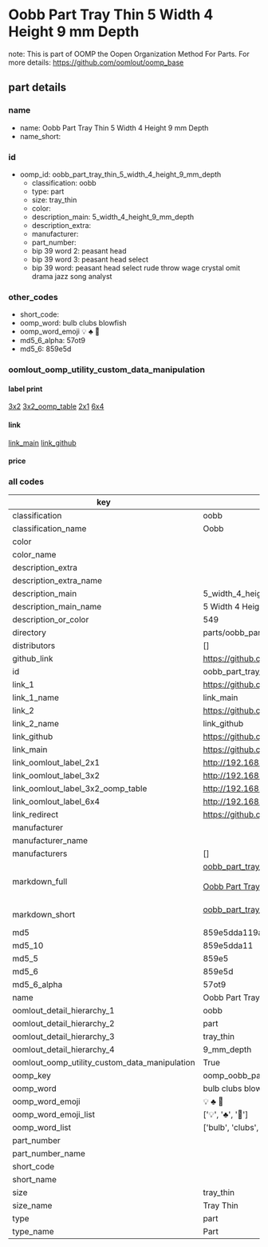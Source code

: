 # Oobb Part Tray Thin 5 Width 4 Height 9 mm Depth  

note: This is part of OOMP the Oopen Organization Method For Parts. For more details: https://github.com/oomlout/oomp_base

##  part details
  







### name
* name: Oobb Part Tray Thin 5 Width 4 Height 9 mm Depth
* name_short: 
### id
* oomp_id: oobb_part_tray_thin_5_width_4_height_9_mm_depth
  * classification: oobb
  * type: part
  * size: tray_thin
  * color: 
  * description_main: 5_width_4_height_9_mm_depth
  * description_extra: 
  * manufacturer: 
  * part_number: 
  * bip 39 word 2: peasant head
  * bip 39 word 3: peasant head select
  * bip 39 word: peasant head select rude throw wage crystal omit drama jazz song analyst

### other_codes
* short_code: 
* oomp_word: bulb clubs blowfish
* oomp_word_emoji :bulb: :clubs: :blowfish:
* md5_6_alpha: 57ot9
* md5_6: 859e5d






### oomlout_oomp_utility_custom_data_manipulation
#### label print
[3x2](http://192.168.1.245:1112/?label=oomp%2057ot9)
[3x2_oomp_table](http://192.168.1.108:1112/?label=oomp%2057ot9)
[2x1](http://192.168.1.242:1112/?label=oomp%2057ot9)
[6x4](http://192.168.1.55:1112/?label=oomp%2057ot9)    

#### link

[link_main](https://github.com/oomlout/oomlout_oomp_version_1_messy/tree/main/parts/oobb_part_tray_thin_5_width_4_height_9_mm_depth) [link_github](https://github.com/oomlout/oomlout_oomp_version_1_messy/tree/main/parts/oobb_part_tray_thin_5_width_4_height_9_mm_depth)                             

#### price







### all codes 
| key | value |  
| --- | --- |  
| classification | oobb |  
| classification_name | Oobb |  
| color |  |  
| color_name |  |  
| description_extra |  |  
| description_extra_name |  |  
| description_main | 5_width_4_height_9_mm_depth |  
| description_main_name | 5 Width 4 Height 9 mm Depth |  
| description_or_color | 549 |  
| directory | parts/oobb_part_tray_thin_5_width_4_height_9_mm_depth |  
| distributors | [] |  
| github_link | https://github.com/oomlout/oomlout_oomp_part_src/tree/main/parts/oobb_part_tray_thin_5_width_4_height_9_mm_depth |  
| id | oobb_part_tray_thin_5_width_4_height_9_mm_depth |  
| link_1 | https://github.com/oomlout/oomlout_oomp_version_1_messy/tree/main/parts/oobb_part_tray_thin_5_width_4_height_9_mm_depth |  
| link_1_name | link_main |  
| link_2 | https://github.com/oomlout/oomlout_oomp_version_1_messy/tree/main/parts/oobb_part_tray_thin_5_width_4_height_9_mm_depth |  
| link_2_name | link_github |  
| link_github | https://github.com/oomlout/oomlout_oomp_version_1_messy/tree/main/parts/oobb_part_tray_thin_5_width_4_height_9_mm_depth |  
| link_main | https://github.com/oomlout/oomlout_oomp_version_1_messy/tree/main/parts/oobb_part_tray_thin_5_width_4_height_9_mm_depth |  
| link_oomlout_label_2x1 | http://192.168.1.242:1112/?label=oomp%2057ot9 |  
| link_oomlout_label_3x2 | http://192.168.1.245:1112/?label=oomp%2057ot9 |  
| link_oomlout_label_3x2_oomp_table | http://192.168.1.108:1112/?label=oomp%2057ot9 |  
| link_oomlout_label_6x4 | http://192.168.1.55:1112/?label=oomp%2057ot9 |  
| link_redirect | https://github.com/oomlout/oomlout_oomp_version_1_messy/tree/main/parts/oobb_part_tray_thin_5_width_4_height_9_mm_depth |  
| manufacturer |  |  
| manufacturer_name |  |  
| manufacturers | [] |  
| markdown_full | [oobb_part_tray_thin_5_width_4_height_9_mm_depth](none)<br>[](none)<br>[Oobb Part Tray Thin 5 Width 4 Height 9 Mm Depth](none)<br><br> |  
| markdown_short | [oobb_part_tray_thin_5_width_4_height_9_mm_depth](none)<br><br> |  
| md5 | 859e5dda119a66abd8f0abcf869a8511 |  
| md5_10 | 859e5dda11 |  
| md5_5 | 859e5 |  
| md5_6 | 859e5d |  
| md5_6_alpha | 57ot9 |  
| name | Oobb Part Tray Thin 5 Width 4 Height 9 mm Depth |  
| oomlout_detail_hierarchy_1 | oobb |  
| oomlout_detail_hierarchy_2 | part |  
| oomlout_detail_hierarchy_3 | tray_thin |  
| oomlout_detail_hierarchy_4 | 9_mm_depth |  
| oomlout_oomp_utility_custom_data_manipulation | True |  
| oomp_key | oomp_oobb_part_tray_thin_5_width_4_height_9_mm_depth |  
| oomp_word | bulb clubs blowfish |  
| oomp_word_emoji | :bulb: :clubs: :blowfish: |  
| oomp_word_emoji_list | [':bulb:', ':clubs:', ':blowfish:'] |  
| oomp_word_list | ['bulb', 'clubs', 'blowfish'] |  
| part_number |  |  
| part_number_name |  |  
| short_code |  |  
| short_name |  |  
| size | tray_thin |  
| size_name | Tray Thin |  
| type | part |  
| type_name | Part |  
